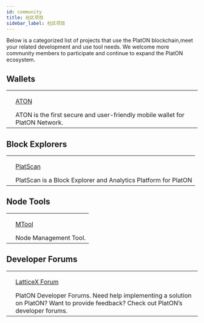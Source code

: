 ```yaml
---
id: community
title: 社区项目
sidebar_label: 社区项目
---
```


Below is a categorized list of projects that use the PlatON blockchain,meet your related development and use tool needs. We welcome more community members to participate and continue to expand the PlatON ecosystem.

## Wallets
<table class="commmunity-table">
    <tr>
        <td><img alt="" src="/Docs/img/logo.png"></td>
        <td>
            <p class="color"><a href="https://platscan.test.platon.network/"> ATON</a></p>
            ATON is the first secure and user-friendly mobile wallet for PlatON Network.
        </td>
    </tr>
</table>

## Block Explorers
<table class="commmunity-table">
    <tr>
        <td><img alt="" src="/Docs/img/logo.png"></td>
        <td>
            <p class="color"><a href="https://platscan.test.platon.network/"> PlatScan</a></p>
            PlatScan is a Block Explorer and Analytics Platform for PlatON
        </td>
    </tr>
</table>

## Node Tools
<table class="commmunity-table">
    <tr>
        <td><img alt="" src="/Docs/img/logo.png"></td>
        <td>
            <p class="color"><a href="https://platscan.test.platon.network/">MTool</a></p>
            Node Management Tool.
        </td>
    </tr>
</table>

## Developer Forums
<table class="commmunity-table">
    <tr>
        <td><img alt="" src="/Docs/img/logo.png"></td>
        <td>
            <p class="color"><a href="https://platscan.test.platon.network/">LatticeX Forum</a></p>
            PlatON Developer Forums. Need help implementing a solution on PlatON? Want to provide feedback?  Check out PlatON’s developer forums.
        </td>
    </tr>
</table>